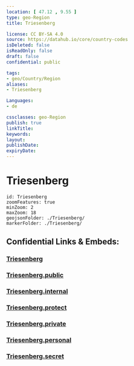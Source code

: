 ```yaml
---
location: [ 47.12 , 9.55 ] 
type: geo-Region
title: Triesenberg

license: CC BY-SA 4.0
source: https://datahub.io/core/country-codes
isDeleted: false
isReadOnly: false
draft: false
confidential: public

tags:
- geo/Country/Region
aliases:
- Triesenberg

Languages:
- de

cssclasses: geo-Region
publish: true
linkTitle: 
keywords: 
layout: 
publishDate: 
expiryDate: 
---
```


# Triesenberg

```leaflet
id: Triesenberg
zoomFeatures: true 
minZoom: 2 
maxZoom: 18
geojsonFolder: ./Triesenberg/
markerFolder: ./Triesenberg/
```


## Confidential Links & Embeds: 

### [Triesenberg](/_Standards/Earth/Continent/Europe/Europe~Central/Liechtenstein/Municipalities~Liechtenstein/Triesenberg.md) 

### [Triesenberg.public](/_public/Earth/Continent/Europe/Europe~Central/Liechtenstein/Municipalities~Liechtenstein/Triesenberg.public.md) 

### [Triesenberg.internal](/_internal/Earth/Continent/Europe/Europe~Central/Liechtenstein/Municipalities~Liechtenstein/Triesenberg.internal.md) 

### [Triesenberg.protect](/_protect/Earth/Continent/Europe/Europe~Central/Liechtenstein/Municipalities~Liechtenstein/Triesenberg.protect.md) 

### [Triesenberg.private](/_private/Earth/Continent/Europe/Europe~Central/Liechtenstein/Municipalities~Liechtenstein/Triesenberg.private.md) 

### [Triesenberg.personal](/_personal/Earth/Continent/Europe/Europe~Central/Liechtenstein/Municipalities~Liechtenstein/Triesenberg.personal.md) 

### [Triesenberg.secret](/_secret/Earth/Continent/Europe/Europe~Central/Liechtenstein/Municipalities~Liechtenstein/Triesenberg.secret.md)


